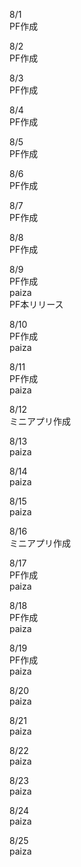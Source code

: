 8/1<br>
  PF作成<br>

8/2<br>
  PF作成<br>

8/3<br>
  PF作成<br>

8/4<br>
  PF作成<br>

8/5<br>
  PF作成<br>

8/6<br>
  PF作成<br>

8/7<br>
  PF作成<br>

8/8<br>
  PF作成<br>

8/9<br>
  PF作成<br>
  paiza<br>
  PF本リリース<br>

8/10<br>
  PF作成<br>
  paiza<br>

8/11<br>
  PF作成<br>
  paiza<br>

8/12<br>
  ミニアプリ作成<br>

8/13<br>
  paiza<br>

8/14<br>
  paiza<br>

8/15<br>
  paiza<br>

8/16<br>
  ミニアプリ作成<br>

8/17<br>
  PF作成<br>
  paiza<br>

8/18<br>
  PF作成<br>
  paiza<br>

8/19<br>
  PF作成<br>
  paiza<br>

8/20<br>
  paiza<br>

8/21<br>
  paiza<br>

8/22<br>
  paiza<br>

8/23<br>
  paiza<br>

8/24<br>
  paiza<br>

8/25<br>
  paiza<br>
